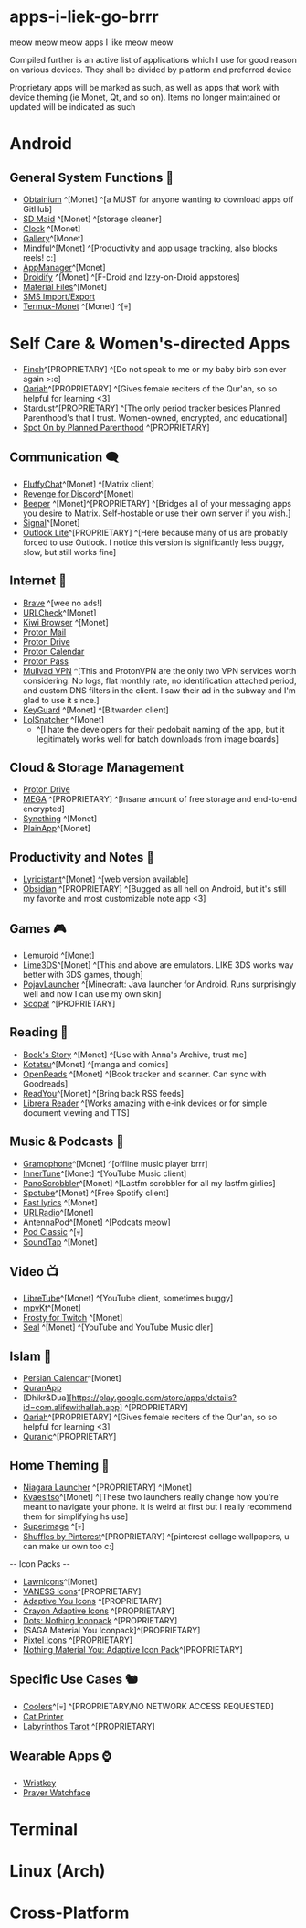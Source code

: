 # apps-i-liek-go-brrr
meow meow meow apps I like meow meow

Compiled further is an active list of applications which I use for good reason on various devices. They shall be divided by platform and preferred device

Proprietary apps will be marked as such, as well as apps that work with device theming (ie Monet, Qt, and so on). Items no longer maintained or updated will be indicated as such

# Android
## General System Functions 🚀
- [Obtainium](https://github.com/ImranR98/Obtainium) ^[Monet] ^[a MUST for anyone wanting to download apps off GitHub]
- [SD Maid](https://github.com/d4rken-org/sdmaid-se) ^[Monet] ^[storage cleaner]
- [Clock](https://github.com/BlackyHawky/Clock) ^[Monet]
- [Gallery](https://github.com/IacobIonut01/Gallery)^[Monet] 
- [Mindful](https://github.com/akaMrNagar/Mindful)^[Monet] ^[Productivity and app usage tracking, also blocks reels! c:]
- [AppManager](https://github.com/MuntashirAkon/AppManager)^[Monet]
- [Droidify](https://github.com/Droid-ify/client) ^[Monet] ^[F-Droid and Izzy-on-Droid appstores]
- [Material Files](https://f-droid.org/packages/me.zhanghai.android.files)^[Monet]
- [SMS Import/Export](https://github.com/tmo1/sms-ie)
- [Termux-Monet](https://github.com/Termux-Monet/termux-monet) ^[Monet] ^[💀]

# Self Care & Women's-directed Apps
- [Finch](https://play.google.com/store/apps/details?id=com.finch.finch)^[PROPRIETARY] ^[Do not speak to me or my baby birb son ever again >:c]
- [Qariah](https://play.google.com/store/apps/details?id=com.qariah.app)^[PROPRIETARY] ^[Gives female reciters of the Qur'an, so so helpful for learning <3]
- [Stardust](https://play.google.com/store/apps/details?id=com.stardust.app)^[PROPRIETARY] ^[The only period tracker besides Planned Parenthood's that I trust. Women-owned, encrypted, and educational]
- [Spot On by Planned Parenthood](https://play.google.com/store/apps/details?id=com.spotontracker) ^[PROPRIETARY]
## Communication 🗨️
- [FluffyChat](https://github.com/krille-chan/fluffychat)^[Monet] ^[Matrix client]
- [Revenge for Discord](https://github.com/revenge-mod/revenge-manager)^[Monet]
- [Beeper](https://play.google.com/store/apps/details?id=com.beeper.android) ^[Monet]^[PROPRIETARY] ^[Bridges all of your messaging apps you desire to Matrix. Self-hostable or use their own server if you wish.]
- [Signal](https://play.google.com/store/apps/details?id=org.thoughtcrime.securesms)^[Monet]
- [Outlook Lite](https://play.google.com/store/apps/details?id=com.microsoft.outlooklite)^[PROPRIETARY] ^[Here because many of us are probably forced to use Outlook. I notice this version is significantly less buggy, slow, but still works fine]
## Internet 🛜 
- [Brave](https://github.com/brave/brave-browser) ^[wee no ads!]
- [URLCheck](https://github.com/TrianguloY/URLCheck)^[Monet]
- [Kiwi Browser](https://github.com/kiwibrowser/src.next) ^[Monet] 
- [Proton Mail](https://play.google.com/store/apps/details?id=ch.protonmail.android)
- [Proton Drive](https://play.google.com/store/apps/details?id=me.proton.android.drive)
- [Proton Calendar](https://play.google.com/store/apps/details?id=me.proton.android.calendar)
- [Proton Pass](https://play.google.com/store/apps/details?id=proton.android.pass)
- [Mullvad VPN](https://github.com/mullvad/mullvadvpn-app) ^[This and ProtonVPN are the only two VPN services worth considering. No logs, flat monthly rate, no identification attached period, and custom DNS filters in the client. I saw their ad in the subway and I'm glad to use it since.]
- [KeyGuard](https://github.com/AChep/keyguard-app) ^[Monet] ^[Bitwarden client]
- [LolSnatcher](https://github.com/NO-ob/LoliSnatcher_Droid) ^[Monet] 
	- ^[I hate the developers for their pedobait naming of the app, but it legitimately works well for batch downloads from image boards]

## Cloud & Storage Management
- [Proton Drive](https://play.google.com/store/apps/details?id=me.proton.android.drive)
- [MEGA](https://play.google.com/store/apps/details?id=mega.privacy.android.app) ^[PROPRIETARY] ^[Insane amount of free storage and end-to-end encrypted]
- [Syncthing](https://github.com/syncthing/syncthing-android) ^[Monet]
- [PlainApp](https://github.com/ismartcoding/plain-app)^[Monet]
## Productivity and Notes 📝
- [Lyricistant](https://github.com/wardellbagby/lyricistant)^[Monet] ^[web version available]
- [Obsidian](https://play.google.com/store/apps/details?id=md.obsidian) ^[PROPRIETARY] ^[Bugged as all hell on Android, but it's still my favorite and most customizable note app <3]
## Games  🎮
- [Lemuroid](https://github.com/Swordfish90/Lemuroid) ^[Monet]
- [Lime3DS](https://github.com/Lime3DS/Lime3DS)^[Monet] ^[This and above are emulators. LIKE 3DS works way better with 3DS games, though]
- [PojavLauncher](https://play.google.com/store/apps/details?id=net.kdt.pojavlaunch) ^[Minecraft: Java launcher for Android. Runs surprisingly well and now I can use my own skin]
- [Scopa!](https://play.google.com/store/apps/details?id=com.escogitare.scopa) ^[PROPRIETARY]

## Reading 📜
- [Book's Story](https://github.com/Acclorite/book-story) ^[Monet] ^[Use with Anna's Archive, trust me]
- [Kotatsu](https://github.com/KotatsuApp/Kotatsu)^[Monet] ^[manga and comics]
- [OpenReads](https://github.com/mateusz-bak/openreads) ^[Monet] ^[Book tracker and scanner. Can sync with Goodreads]
- [ReadYou](https://github.com/Ashinch/ReadYou)^[Monet] ^[Bring back RSS feeds]
- [Librera Reader](https://github.com/foobnix/LibreraReader) ^[Works amazing with e-ink devices or for simple document viewing and TTS]

## Music & Podcasts 🎷 
- [Gramophone](https://github.com/AkaneTan/Gramophone)^[Monet] ^[offline music player brrr]
- [InnerTune](https://github.com/Malopieds/InnerTune)^[Monet] ^[YouTube Music client]
- [PanoScrobbler](https://github.com/kawaiiDango/pScrobbler)^[Monet] ^[Lastfm scrobbler for all my lastfm girlies]
- [Spotube](https://github.com/KRTirtho/spotube)^[Monet] ^[Free Spotify client]
- [Fast lyrics](https://github.com/TecCheck/FastLyrics) ^[Monet]
- [URLRadio](https://github.com/jamal2362/URL-Radio)^[Monet]
- [AntennaPod](https://f-droid.org/packages/de.danoeh.antennapod)^[Monet] ^[Podcats meow]
- [Pod Classic](https://apt.izzysoft.de/fdroid/index/apk/com.example.podclassic) ^[💀]
- [SoundTap](https://github.com/Angel-Studio/SoundTap) ^[Monet]

## Video 📺
- [LibreTube](https://github.com/libre-tube/LibreTube)^[Monet] ^[YouTube client, sometimes buggy]
- [mpvKt](https://github.com/abdallahmehiz/mpvKt)^[Monet]
- [Frosty for Twitch](https://github.com/tommyxchow/frosty) ^[Monet]
- [Seal](https://github.com/JunkFood02/Seal) ^[Monet] ^[YouTube and YouTube Music dler]
## Islam 🕋
- [Persian Calendar](https://github.com/persian-calendar/persian-calendar)^[Monet]
- [QuranApp](https://github.com/AlfaazPlus/QuranApp)
- [Dhikr&Dua][https://play.google.com/store/apps/details?id=com.alifewithallah.app] ^[PROPRIETARY]
- [Qariah](https://play.google.com/store/apps/details?id=com.qariah.app)^[PROPRIETARY] ^[Gives female reciters of the Qur'an, so so helpful for learning <3]
- [Quranic](https://play.google.com/store/apps/details?id=com.pnw.quranic.quranicandroid)^[PROPRIETARY]


## Home Theming 🎨
- [Niagara Launcher](https://play.google.com/store/apps/details?id=bitpit.launcher) ^[PROPRIETARY] ^[Monet]
- [Kvaesitso](https://github.com/MM2-0/Kvaesitso)^[Monet] ^[These two launchers really change how you're meant to navigate your phone. It is weird at first but I really recommend them for simplifying hs use]
- [Superimage](https://github.com/Lucchetto/SuperImage) ^[💀]
- [Shuffles by Pinterest](https://play.google.com/store/apps/details?id=com.pinterest.shuffles)^[PROPRIETARY] ^[pinterest collage wallpapers, u can make ur own too c:]

-- Icon Packs --
- [Lawnicons](https://github.com/LawnchairLauncher/lawnicons)^[Monet]
- [VANESS Icons](https://play.google.com/store/apps/details?id=com.vaness.iconpack.app)^[PROPRIETARY]
- [Adaptive You Icons](https://play.google.com/store/apps/details?id=com.jndapp.adaptive.material.you.iconpack) ^[PROPRIETARY]
- [Crayon Adaptive Icons](https://play.google.com/store/apps/details?id=com.adaptive.cartoon.crayon.iconpack) ^[PROPRIETARY]
- [Dots: Nothing Iconpack](https://play.google.com/store/apps/details?id=com.jndapp.dots.adaptive.iconpack) ^[PROPRIETARY]
- [SAGA Material You Iconpack]^[PROPRIETARY]
- [Pixtel Icons](https://play.google.com/store/apps/details?id=com.asn360.pixstel.iconpack) ^[PROPRIETARY]
- [Nothing Material You: Adaptive Icon Pack](https://play.google.com/store/apps/details?id=dev.narikdesign.nam)^[PROPRIETARY]

## Specific Use Cases 🐿️
- [Coolers](https://coolors.en.uptodown.com/android/download)^[💀] ^[PROPRIETARY/NO NETWORK ACCESS REQUESTED]
- [Cat Printer](https://github.com/NaitLee/Cat-Printer)
- [Labyrinthos Tarot](https://play.google.com/store/apps/details?id=com.labyrinthos.app) ^[PROPRIETARY]

## Wearable Apps ⌚
- [Wristkey](https://github.com/0x4f53/Wristkey)
- [Prayer Watchface](https://play.google.com/store/apps/details?id=com.devlomi.prayerwatchface) 
# Terminal
# Linux (Arch)
# Cross-Platform
